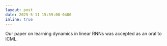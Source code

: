 ```yaml
---
layout: post
date: 2025-5-11 15:59:00-0400
inline: true
---
```


Our paper on learning dynamics in linear RNNs was accepted as an oral to ICML.